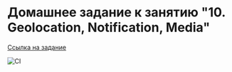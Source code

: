 # Домашнее задание к занятию "10. Geolocation, Notification, Media"

[Ссылка на задание](https://github.com/netology-code/ahj-homeworks/tree/video/media)

![CI](https://github.com/proskovey/ahj_3.3/actions/workflows/web.yml/badge.svg)
